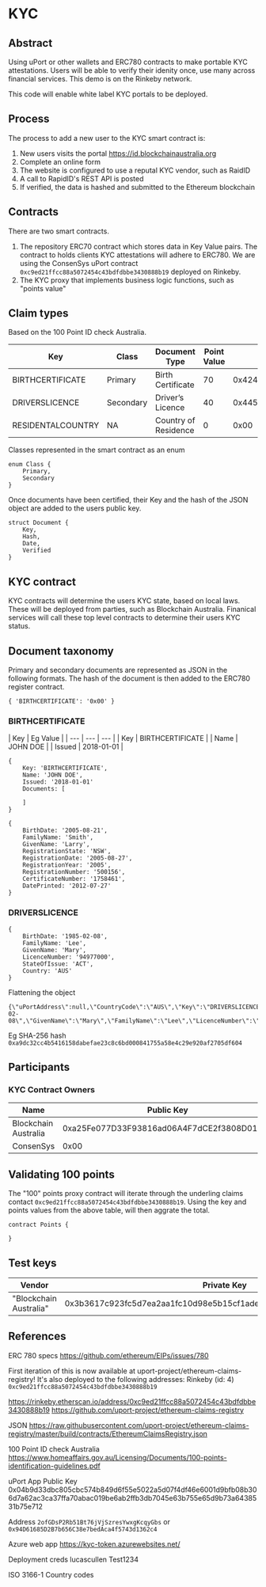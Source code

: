 # KYC

## Abstract
Using uPort or other wallets and ERC780 contracts to make portable KYC attestations.  Users will be able to verify their idenity once, use many across financial services.  This demo is on the Rinkeby network.

This code will enable white label KYC portals to be deployed.

## Process
The process to add a new user to the KYC smart contract is:
1. New users visits the portal https://id.blockchainaustralia.org
2. Complete an online form
3. The website is configured to use a reputal KYC vendor, such as RaidID
4. A call to RapidID's REST API is posted
5. If verified, the data is hashed and submitted to the Ethereum blockchain

## Contracts
There are two smart contracts.  
1. The repository ERC70 contract which stores data in Key Value pairs.  The contract to holds clients KYC attestations will adhere to ERC780.  We are using the ConsenSys uPort contract `0xc9ed21ffcc88a5072454c43bdfdbbe3430888b19` deployed on Rinkeby.
2. The KYC proxy that implements business logic functions, such as "points value"

## Claim types
Based on the 100 Point ID check Australia.  

| Key | Class | Document Type | Point Value | Key as Bytes32 |
| --- | --- | --- | --- | --- |
| BIRTHCERTIFICATE | Primary | Birth Certificate | 70 | 0x42495254484345525449464943415445 |
| DRIVERSLICENCE | Secondary | Driver’s Licence | 40 | 0x445249564552534c4943454e4345 |
| RESIDENTALCOUNTRY | NA | Country of Residence | 0 | 0x00 |

Classes represented in the smart contract as an enum
```
enum Class {
    Primary,
    Secondary
}
```

Once documents have been certified, their Key and the hash of the JSON object are added to the users public key.

```
struct Document {
	Key,
	Hash,
	Date,
	Verified
}
```


## KYC contract
KYC contracts will determine the users KYC state, based on local laws.  These will be deployed from parties, such as Blockchain Australia.  Finanical services will call these top level contracts to determine their users KYC status.


## Document taxonomy

Primary and secondary documents are represented as JSON in the following formats.  The hash of the document is then added to the ERC780 register contract.

``
{
	'BIRTHCERTIFICATE': '0x00'
}
``

### BIRTHCERTIFICATE

| Key | Eg Value |
| --- | --- | --- |
| Key | BIRTHCERTIFICATE |
| Name | JOHN DOE |
| Issued | 2018-01-01 |

```
{
    Key: 'BIRTHCERTIFICATE',
    Name: 'JOHN DOE',
    Issued: '2018-01-01'
    Documents: [

    ]
}
```

```
{
	BirthDate: '2005-08-21',
	FamilyName: 'Smith',
	GivenName: 'Larry',
	RegistrationState: 'NSW',
	RegistrationDate: '2005-08-27',
	RegistrationYear: '2005',
	RegistrationNumber: '500156',
	CertificateNumber: '1758461',
	DatePrinted: '2012-07-27'
}
```

### DRIVERSLICENCE
```
{
	BirthDate: '1985-02-08',
	FamilyName: 'Lee',
	GivenName: 'Mary',
	LicenceNumber: '94977000',
	StateOfIssue: 'ACT',
    Country: 'AUS'
}
```

Flattening the object

```
{\"uPortAddress\":null,\"CountryCode\":\"AUS\",\"Key\":\"DRIVERSLICENCE\",\"BirthDate\":\"1985-02-08\",\"GivenName\":\"Mary\",\"FamilyName\":\"Lee\",\"LicenceNumber\":\"94977000\",\"StateOfIssue\":\"ACT\"}
```

Eg SHA-256 hash `0xa9dc32cc4b5416158dabefae23c8c6bd000841755a58e4c29e920af2705df604`

## Participants

### KYC Contract Owners
| Name | Public Key | Url |
| --- | --- | --- |
| Blockchain Australia | 0xa25Fe077D33F93816ad06A4F7dCE2f3808D01085 | https://blockchainaustralia.org/kyc |
| ConsenSys | 0x00 | |

## Validating 100 points
The "100" points proxy contract will iterate through the underling claims contact `0xc9ed21ffcc88a5072454c43bdfdbbe3430888b19`.  Using the key and points values from the above table, will then aggrate the total.

```
contract Points {
    
}
```

## Test keys
| Vendor | Private Key | Public Key |
| --- | --- | --- |
| "Blockchain Australia" | 0x3b3617c923fc5d7ea2aa1fc10d98e5b15cf1ade7b463c2dc929a1d2498137472 |0xa25Fe077D33F93816ad06A4F7dCE2f3808D01085 |

## References

ERC 780 specs https://github.com/ethereum/EIPs/issues/780

First iteration of this is now available at uport-project/ethereum-claims-registry!
It's also deployed to the following addresses:
Rinkeby (id: 4) 	`0xc9ed21ffcc88a5072454c43bdfdbbe3430888b19`

https://rinkeby.etherscan.io/address/0xc9ed21ffcc88a5072454c43bdfdbbe3430888b19
https://github.com/uport-project/ethereum-claims-registry

JSON
https://raw.githubusercontent.com/uport-project/ethereum-claims-registry/master/build/contracts/EthereumClaimsRegistry.json

100 Point ID check Australia
https://www.homeaffairs.gov.au/Licensing/Documents/100-points-identification-guidelines.pdf


uPort App
Public Key 0x04b9d33dbc805cbc574b849d6f55e5022a5d07f4df46e6001d9bfb08b306d7a62ac3ca37ffa70abac019be6ab2ffb3db7045e63b755e65d9b73a6438531b75e712

Address `2ofGDsP2Rb51Bt76jVjSzresYwxgKcqyGbs` or `0x94D61685D2B7b656C38e7bedAca4f5743d1362c4`


Azure web app
https://kyc-token.azurewebsites.net/

Deployment creds
lucascullen Test1234

ISO 3166-1 Country codes


